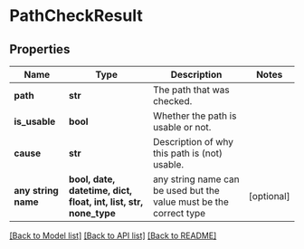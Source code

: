# PathCheckResult


## Properties
Name | Type | Description | Notes
------------ | ------------- | ------------- | -------------
**path** | **str** | The path that was checked. | 
**is_usable** | **bool** | Whether the path is usable or not. | 
**cause** | **str** | Description of why this path is (not) usable. | 
**any string name** | **bool, date, datetime, dict, float, int, list, str, none_type** | any string name can be used but the value must be the correct type | [optional]

[[Back to Model list]](../README.md#documentation-for-models) [[Back to API list]](../README.md#documentation-for-api-endpoints) [[Back to README]](../README.md)



